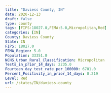 ```yaml
---
title: "Daviess County, IN"
date: 2020-12-13
draft: false
type: county
tags: [FIPS:18027.0,FEMA:5.0,Micropolitan,Red]
categories: [IN]
County: Daviess County
State: IN
FIPS: 18027.0
FEMA_Region: 5.0
Population: 33351.0
NCHS_Urban_Rural_Classification: Micropolitan
Tests_in_prior_14_days: 2235.0
Fourteen_day_test_rate_per_100000: 6701.0
Percent_Positivity_in_prior_14_days: 0.219
Level: Red
url: /states/IN/daviess-county
---
```



